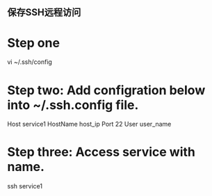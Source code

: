 ## 保存SSH远程访问 ##

# Step one
vi ~/.ssh/config

# Step two: Add configration below into ~/.ssh.config file.
Host service1
    HostName host_ip
    Port 22
    User user_name

# Step three: Access service with name.
ssh service1
